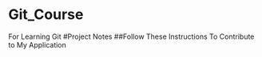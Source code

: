 # Git_Course
For Learning Git
#Project Notes
##Follow These Instructions To Contribute to My Application
